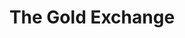 ---
title: "The Gold Exchange"
url: /wellington-central-wellington/the-gold-exchange/
shop: Schmuck
---
